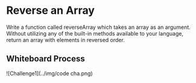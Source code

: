 # Reverse an Array
Write a function called reverseArray which takes an array as an argument. Without utilizing any of the built-in methods available to your language, return an array with elements in reversed order.

## Whiteboard Process
![Challenge1](../img/code cha.png)